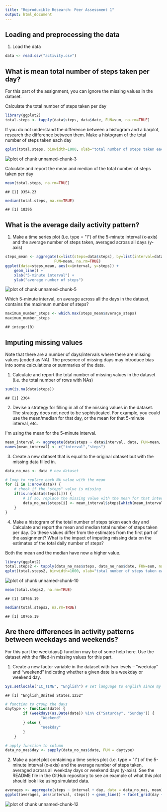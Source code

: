 ```yaml
---
title: "Reproducible Research: Peer Assessment 1"
output: html_document
---
```


## Loading and preprocessing the data

1. Load the data


```r
data <- read.csv("activity.csv")
```


## What is mean total number of steps taken per day?

For this part of the assignment, you can ignore the missing values in the dataset.

Calculate the total number of steps taken per day


```r
library(ggplot2)
total.steps <- tapply(data$steps, data$date, FUN=sum, na.rm=TRUE)
```

If you do not understand the difference between a histogram and a barplot, research the difference between them. Make a histogram of the total number of steps taken each day


```r
qplot(total.steps, binwidth=1000, xlab="total number of steps taken each day")
```

![plot of chunk unnamed-chunk-3](figure/unnamed-chunk-3-1.png) 

Calculate and report the mean and median of the total number of steps taken per day


```r
mean(total.steps, na.rm=TRUE)
```

```
## [1] 9354.23
```

```r
median(total.steps, na.rm=TRUE)
```

```
## [1] 10395
```


## What is the average daily activity pattern?

1. Make a time series plot (i.e. type = "l") of the 5-minute interval (x-axis) and the average number of steps taken, averaged across all days (y-axis)


```r
steps_mean <- aggregate(x=list(steps=data$steps), by=list(interval=data$interval),
                      FUN=mean, na.rm=TRUE)
ggplot(data=steps_mean, aes(x=interval, y=steps)) +
    geom_line() +
    xlab("5-minute interval") +
    ylab("average number of steps")
```

![plot of chunk unnamed-chunk-5](figure/unnamed-chunk-5-1.png) 

Which 5-minute interval, on average across all the days in the dataset, contains the maximum number of steps?


```r
maximum_number_steps <- which.max(steps_mean$average_steps)
maximum_number_steps
```

```
## integer(0)
```


## Imputing missing values

Note that there are a number of days/intervals where there are missing values (coded as NA). The presence of missing days may introduce bias into some calculations or summaries of the data.

1. Calculate and report the total number of missing values in the dataset (i.e. the total number of rows with NAs)


```r
sum(is.na(data$steps))
```

```
## [1] 2304
```

2. Devise a strategy for filling in all of the missing values in the dataset. The strategy does not need to be sophisticated. For example, you could use the mean/median for that day, or the mean for that 5-minute interval, etc.

I'm using the mean for the 5-minute interval.


```r
mean_interval <- aggregate(data$steps ~ data$interval, data, FUN=mean, na.rm=T)  # calculate the mean 
names(mean_interval) <- c("interval","steps")
```

3. Create a new dataset that is equal to the original dataset but with the missing data filled in.


```r
data_no_nas <- data # new dataset

# loop to replace each NA value with the mean
for (i in 1:nrow(data)) {
    # check if the "steps" value is missing
    if(is.na(data$steps[i])) {
        # if so, replace the missing value with the mean for that interval
        data_no_nas$steps[i] <- mean_interval$steps[which(mean_interval$interval==data$interval[i])]
    }
}
```


4. Make a histogram of the total number of steps taken each day and Calculate and report the mean and median total number of steps taken per day. Do these values differ from the estimates from the first part of the assignment? What is the impact of imputing missing data on the estimates of the total daily number of steps?

Both the mean and the median have now a higher value.


```r
library(ggplot2)
total.steps2 <- tapply(data_no_nas$steps, data_no_nas$date, FUN=sum, na.rm=TRUE)
qplot(total.steps2, binwidth=1000, xlab="total number of steps taken each day")
```

![plot of chunk unnamed-chunk-10](figure/unnamed-chunk-10-1.png) 

```r
mean(total.steps2, na.rm=TRUE)
```

```
## [1] 10766.19
```

```r
median(total.steps2, na.rm=TRUE)
```

```
## [1] 10766.19
```

## Are there differences in activity patterns between weekdays and weekends?

For this part the weekdays() function may be of some help here. Use the dataset with the filled-in missing values for this part.

1. Create a new factor variable in the dataset with two levels – “weekday” and “weekend” indicating whether a given date is a weekday or weekend day.


```r
Sys.setlocale("LC_TIME", "English") # set language to english since my pc is set to a different language
```

```
## [1] "English_United States.1252"
```

```r
# function to group the days
daytype <- function(date) {
        if (weekdays(as.Date(date)) %in% c("Saturday", "Sunday")) {
                "Weekend"
        } else {
                "Weekday"
        }
  	}

# apply function to column 
data_no_nas$day <- sapply(data_no_nas$date, FUN = daytype)
```

2. Make a panel plot containing a time series plot (i.e. type = "l") of the 5-minute interval (x-axis) and the average number of steps taken, averaged across all weekday days or weekend days (y-axis). See the README file in the GitHub repository to see an example of what this plot should look like using simulated data.


```r
averages <- aggregate(steps ~ interval + day, data = data_no_nas, mean)
ggplot(averages, aes(interval, steps)) + geom_line() + facet_grid(day ~ .) + xlab("5-minute interval") + ylab("Number of steps")
```

![plot of chunk unnamed-chunk-12](figure/unnamed-chunk-12-1.png) 
